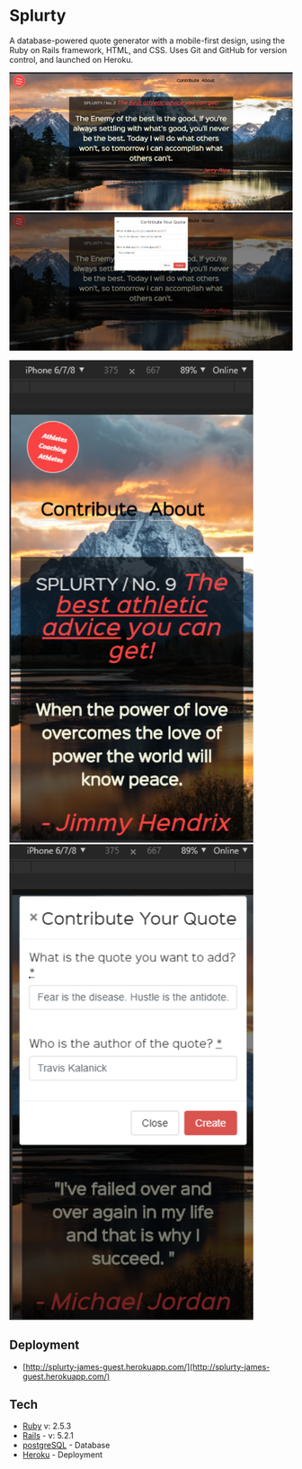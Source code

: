 # Splurty

A database-powered quote generator with a mobile-first design, using the Ruby on Rails framework, HTML, and CSS. Uses Git and GitHub for version control, and launched on Heroku.

<img src="images/index.PNG">

<img src="images/contribute.PNG">


<img src="images/index2.PNG" width="434"> <img src="images/contribute2.PNG" width="434">

## Deployment

* [http://splurty-james-guest.herokuapp.com/](http://splurty-james-guest.herokuapp.com/)

## Tech

* [Ruby](https://www.ruby-lang.org/en/documentation/) v: 2.5.3
* [Rails](https://rubyonrails.org/) - v: 5.2.1
* [postgreSQL](https://www.postgresql.org/) - Database
* [Heroku](https://devcenter.heroku.com/) - Deployment
